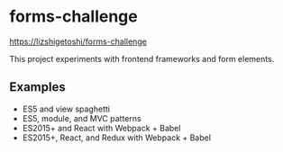 # forms-challenge

[https://lizshigetoshi/forms-challenge](https://lshig.github.io/forms-challenge)

This project experiments with frontend frameworks and form elements.

## Examples
- ES5 and view spaghetti
- ES5, module, and MVC patterns
- ES2015+ and React with Webpack + Babel
- ES2015+, React, and Redux with Webpack + Babel